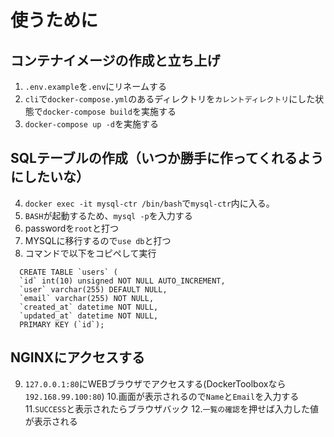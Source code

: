 # 使うために

## コンテナイメージの作成と立ち上げ
1. `.env.example`を`.env`にリネームする
2. `cli`で`docker-compose.yml`のあるディレクトリを`カレントディレクトリ`にした状態で`docker-compose build`を実施する
3. `docker-compose up -d`を実施する

## SQLテーブルの作成（いつか勝手に作ってくれるようにしたいな）
4. `docker exec -it mysql-ctr /bin/bash`で`mysql-ctr`内に入る。
5. `BASH`が起動するため、`mysql -p`を入力する
6. passwordを`root`と打つ
7. MYSQLに移行するので`use db`と打つ
8. コマンドで以下をコピペして実行
``` 
  CREATE TABLE `users` (
  `id` int(10) unsigned NOT NULL AUTO_INCREMENT,
  `user` varchar(255) DEFAULT NULL,
  `email` varchar(255) NOT NULL,
  `created_at` datetime NOT NULL,
  `updated_at` datetime NOT NULL,
  PRIMARY KEY (`id`); 
```

## NGINXにアクセスする
9. `127.0.0.1:80`にWEBブラウザでアクセスする(DockerToolboxなら`192.168.99.100:80`)
10.画面が表示されるので`Name`と`Email`を入力する
11.`SUCCESS`と表示されたらブラウザバック
12.`一覧の確認`を押せば入力した値が表示される
